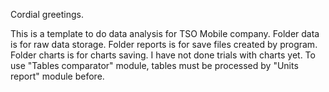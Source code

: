 Cordial greetings.

This is a template to do data analysis for TSO Mobile company.
Folder data is for raw data storage.
Folder reports is for save files created by program. 
Folder charts is for charts saving. I have not done trials with charts yet.
To use "Tables comparator" module, tables must be processed by "Units report" module before.
